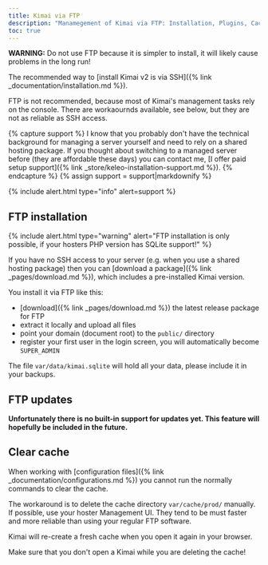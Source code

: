 ```yaml
---
title: Kimai via FTP 
description: "Manamegement of Kimai via FTP: Installation, Plugins, Cache"
toc: true
---
```


**WARNING:** Do not use FTP because it is simpler to install, it will likely cause problems in the long run!

The recommended way to [install Kimai v2 is via SSH]({% link _documentation/installation.md %}).

FTP is not recommended, because most of Kimai's management tasks rely on the console. There are workaournds available, see below, 
but they are not as reliable as SSH access.

{% capture support %}
I know that you probably don't have the technical background for managing a server yourself and need to rely 
on a shared hosting package. If you thought about switching to a managed server before (they are affordable these days) 
you can contact me, [I offer paid setup support]({% link _store/keleo-installation-support.md %}).
{% endcapture %}
{% assign support = support|markdownify %}

{% include alert.html type="info" alert=support %}

## FTP installation

{% include alert.html type="warning" alert="FTP installation is only possible, if your hosters PHP version has SQLite support!" %}
 
If you have no SSH access to your server (e.g. when you use a shared hosting package) then you can [download a package]({% link _pages/download.md %}), 
which includes a pre-installed Kimai version.

You install it via FTP like this:
- [download]({% link _pages/download.md %}) the latest release package for FTP 
- extract it locally and upload all files
- point your domain (document root) to the `public/` directory   
- register your first user in the login screen, you will automatically become `SUPER_ADMIN`
  
The file `var/data/kimai.sqlite` will hold all your data, please include it in your backups.

## FTP updates

**Unfortunately there is no built-in support for updates yet. This feature will hopefully be included in the future.**

## Clear cache

When working with [configuration files]({% link _documentation/configurations.md %}) you cannot run the normally commands to clear the cache.

The workaround is to delete the cache directory `var/cache/prod/` manually.
If possible, use your hoster Management UI. They tend to be must faster and more reliable than using your regular FTP software.

Kimai will re-create a fresh cache when you open it again in your browser.

Make sure that you don't open a Kimai while you are deleting the cache!       
